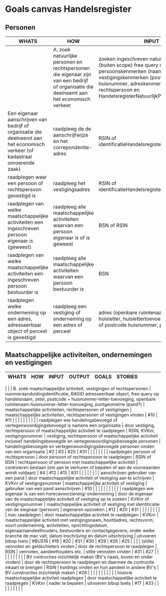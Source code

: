 # Goals canvas Handelsregister

## Personen
| WHATS                                                                                                                          | HOW                                                                                                                                      | INPUT                                                                                                                                                                                                                            | OUTPUT                                                                                                                                                                                                                                                          | GOALS                                                                                                                                       | STORIES |       |     |     |     |       |     |     |    |    |
|--------------------------------------------------------------------------------------------------------------------------------|------------------------------------------------------------------------------------------------------------------------------------------|----------------------------------------------------------------------------------------------------------------------------------------------------------------------------------------------------------------------------------|-----------------------------------------------------------------------------------------------------------------------------------------------------------------------------------------------------------------------------------------------------------------|---------------------------------------------------------------------------------------------------------------------------------------------|---------|-------|-----|-----|-----|-------|-----|-----|----|----|
|                                                                                                                                | A. zoek natuurlijke personen en rechtspersonen die eigenaar zijn van een bedrijf of organisatie die deelneemt aan het economisch verkeer | zoeken ingeschreven natuurlijke personen (buiten scope) free query search op persoonskenmerken (naam, zetel) en vestigingskenmerken (postcode huisnummer, adreskenmerken) van rechtspersoon en HandelsregisterNatuurlijkPersoon  | rechtspersonen en HandelsregisterNatuurlijkPersonen                                                                                                                                                                                                             | identificatie rechtspersoon (RSIN) of HandelsregisterNatuurlijkPersoon identificatie vinden om als padparameter/queryparameter te gebruiken | BUS14   | BUS11 | #11 | #10 | #7  | #5    | #3  | #2  | #1 |    |
| Een eigenaar aanschrijven van bedrijf of organisatie die deelneemt aan het economisch verkeer (of kadastraal onroerende zaak)  | raadpleeg de de aanschrijfwijze en het correpondentie-adres                                                                              | RSIN of identificatieHandelsregisterNatuurlijkPersoon                                                                                                                                                                            | aanschrijfwijze en correspondentie-adres van rechtspersoon of handelsRegisterNatuurlijkePersoon                                                                                                                                                                 | eigenaar bedrijf, organisatie of kadastraal onroerende zaak aanschrijven                                                                    | BUS14   | BUS11 | #11 | #10 | #7  | #5    | #3  | #2  | #1 | #4 |
| raadplegen waar een persoon of rechtspersoon gevestigd is                                                                      | raadpleeg het vestigingsadres                                                                                                            | RSIN of identificatieHandelsregisterNatuurlijkPersoon                                                                                                                                                                            | vestigingsadres                                                                                                                                                                                                                                                 | raadplegen vestigingsadres van een persoon (om te controleren of iemand belanghebbend is)                                                   | #1      |       |     |     |     |       |     |     |    |    |
| raadplegen van welke maatschappelijke activiteiten een ingeschreven persoon eigenaar is (geweest)                              | raadpleeg alle maatschappelijke activiteiten waarvan een persoon eigenaar is of is geweest                                               | BSN of RSIN                                                                                                                                                                                                                      | maatschappelijke activiteiten waarvan een persoon eigenaar is, of is geweest inclusief juridische vorm                                                                                                                                                          | (overzicht van) maatschappelijke activiteiten vinden waarvan een persoon eigenaar is of is geweest                                          | #9      | #8    | #2  | #13 | #18 | BUS19 | 33  |     |    |    |
| raadplegen van welke maatschappelijke activiteiten een ingeschreven persoon bestuurder is                                      | raadpleeg alle maatschappelijke activiteiten waarvan een persoon bestuurder is                                                           | BSN                                                                                                                                                                                                                              | maatschappelijke activiteiten waarvan een persoon bestuurder is                                                                                                                                                                                                 | bevoegdheid controleren                                                                                                                     | #2      | 33    |     |     |     |       |     |     |    |    |
| raadplegen welke onderneming op een adres, adresseerbaar object of perceel is gevestigd                                        | raadpleeg een vestiging of onderneming op een adres of perceel                                                                           | adres (openbare ruimtenaam, huisnummer, huisletter, huislettertoevoeging, woonplaats) of postcode huisnummer, punt op de kaart                                                                                                   | vestigingen op het adres of perceel                                                                                                                                                                                                                             | raadplegen wie er op een adres of perceel gevestigd is                                                                                      | #6      |       |     |     |     |       |     |     |    |    |

## Maatschappelijke activiteiten, ondernemingen en vestigingen
| WHATS                                                                                                                          | HOW                                                                                                                                      | INPUT                                                                                                                                                                                                                            | OUTPUT                                                                                                                                                                                                                                                          | GOALS                                                                                                                                       | STORIES |       |     |     |     |       |     |     |    |    |
|--------------------------------------------------------------------------------------------------------------------------------|------------------------------------------------------------------------------------------------------------------------------------------|----------------------------------------------------------------------------------------------------------------------------------------------------------------------------------------------------------------------------------|-----------------------------------------------------------------------------------------------------------------------------------------------------------------------------------------------------------------------------------------------------------------|---------------------------------------------------------------------------------------------------------------------------------------------|---------|-------|-----|-----|-----|-------|-----|-----|----|----|
|
|                                                                                                                                | B. zoek maatschappelijke activiteit, vestigingen of rechtspersonen                                                                       | nummeraanduidingidentificatie, BAGID adresseerbaar object, free query op handelsnaam, zetel, postcode + huisnummer-letter-toevoeging, openbare ruimtenaam huisnummer-letter-toevoeging,   puntgeometrie (pand?)                  | maatschappelijke activiteiten, rechtspersonen of vestigingen                                                                                                                                                                                                    | maatschappelijke activiteiten, rechtspersonen of vestigingen vinden                                                                         | #10     | #11   |     |     |     |       |     |     |    |    |
| raadplegen wie handelingsbevoegd of vertegenwoordigingsbevoegd is namens een organisatie                                       | door vestiging, rechtspersoon of maatschappelijke activiteit te raadplegen                                                               | RSIN, KVKnr, vestigingsnummer                                                                                                                                                                                                    | vestiging, rechtspersoon of maatschappelijke activiteit inclusief handelingsbevoegde en vertegenwoordigingsbevoegde personen                                                                                                                                    | handelingsbevoegde en vertegenwoordigingsbevoegde personen vinden van een organisatie                                                       | #2      | #3    | #20 | #31 |     |       |     |     |    |    |
| raadplegen persoon of rechtspersoon                                                                                            | door persoon of rechtspersoon te raadplegen                                                                                              | RSIN of BSN                                                                                                                                                                                                                      | rechtspersoon of persoon met maatschappelijke activiteit                                                                                                                                                                                                        | controleren bestaan (om aan te verhuren of bepalen of aan de voorwaarden wordt voldaan)                                                     | #4      | #12   | #15 | #31 |     |       |     |     |    |    |
| aanschrijven gebruiker van een pand                                                                                            | door maatschappelijke activiteit of vestiging aan te schrijven                                                                           | KVKnr of vestigngsnummer                                                                                                                                                                                                         | maatschappelijke activiteit of vestiging                                                                                                                                                                                                                        | gebruiker van een pand aanschrijven                                                                                                         | #10     |       |     |     |     |       |     |     |    |    |
| raadplegen wie eigenaar is van een horecavoorziening/ onderneming                                                              | door de eigenaar van de maatschappelijke activiteit of vestiging op te zoeken                                                            | KVKnr of vestigingsnummer                                                                                                                                                                                                        | maatschappelijke activiteit of vestiging met identiticatie van de eiegnaar (persoon)                                                                                                                                                                            | eigenaren opzoeken                                                                                                                          | #12     | #20   | #31 |     |     |       |     |     |    |    |
| mac raadplegen                                                                                                                 | door maatschappelijke activiteit te raadplegen                                                                                           | KVKnr                                                                                                                                                                                                                            | maatschappelijke activiteit met vestigingsnaam, hoofdadres, rechtsvorm, soort onderneming, activiteiten, oprichtingsdatum, eigenaar/aandeelhouders, bestuurders en contactgegevens, onder welke branche de mac valt, datum inschrijving en datum uitschrijving  | uitvoeren bibop toets                                                                                                                       | #BUS16  | #19   | #20 | #31 | #30 | #29   | #26 | #25 |    |    |
| (stille) vennoten en geldschieters vinden                                                                                      | door de rechtspersoon te raadplegen                                                                                                      | RSIN                                                                                                                                                                                                                             | vennoten, aandeelhouders etc.                                                                                                                                                                                                                                   | stille vennoten vinden                                                                                                                      | #31     | #27   |     |     |     |       |     |     |    |    |
| BV contructies inzichtelijk maken (BV's naast, boven en onder vinden)                                                          | door de rechtspersoon te raadplegen en daarmee de contructie inkaart te brengen                                                          | RSIN                                                                                                                                                                                                                             | holdings vinden en hun aandeel in andere BV's                                                                                                                                                                                                                   | BV constructies inzichtelijk maken                                                                                                          | #28     |       |     |     |     |       |     |     |    |    |
| historie maatschappelijke activiteit raadplegen                                                                                | door maatschappelijke activiteit te raadplegen                                                                                           | KVKnr                                                                                                                                                                                                                            | nader te bepalen                                                                                                                                                                                                                                                | uitvoeren bibop toets                                                                                                                       | #17     | #33   |     |     |     |       |     |     |    |    |
